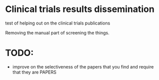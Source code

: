 # Clinical trials results dissemination
test of helping out on the clinical trials publications

Removing the manual part of screening the things.

# TODO: 
* improve on the selectiveness of the papers that you find and require that they are PAPERS 
